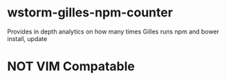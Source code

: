 wstorm-gilles-npm-counter
========================

Provides in depth analytics on how many times Gilles runs npm and bower install, update

# NOT VIM Compatable
